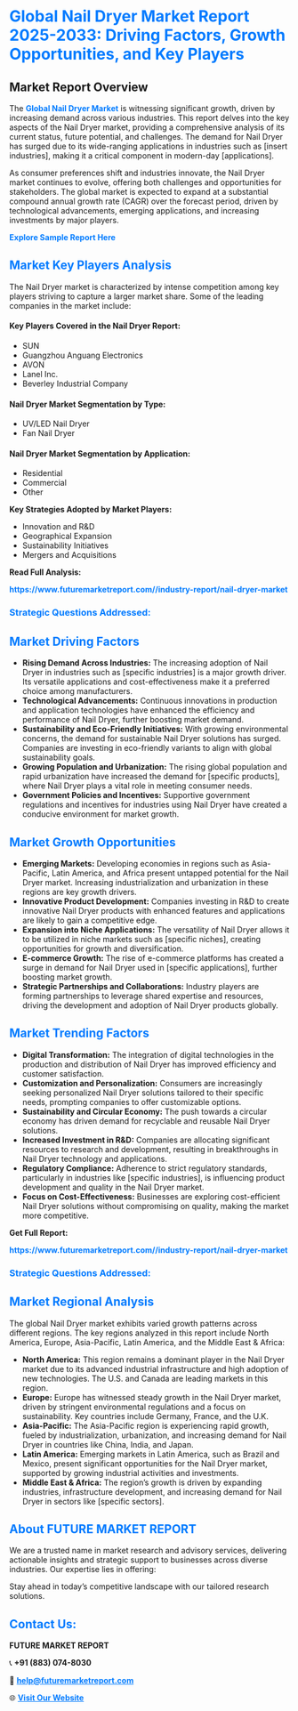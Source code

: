 <h1 style="color: #007BFF;">Global Nail Dryer Market Report 2025-2033: Driving Factors, Growth Opportunities, and Key Players</h1>

<section id="overview">
<h2>Market Report Overview</h2>
<p>The <a href="https://www.futuremarketreport.com//industry-report/nail-dryer-market" style="color: #007BFF; text-decoration: none;"><strong>Global Nail Dryer Market</strong></a> is witnessing significant growth, driven by increasing demand across various industries. This report delves into the key aspects of the Nail Dryer market, providing a comprehensive analysis of its current status, future potential, and challenges. The demand for Nail Dryer has surged due to its wide-ranging applications in industries such as [insert industries], making it a critical component in modern-day [applications].</p>
<p>As consumer preferences shift and industries innovate, the Nail Dryer market continues to evolve, offering both challenges and opportunities for stakeholders. The global market is expected to expand at a substantial compound annual growth rate (CAGR) over the forecast period, driven by technological advancements, emerging applications, and increasing investments by major players.</p>
</section>

<section id="overview">
<p><a href="https://www.futuremarketreport.com//request-sample/reportId=92651" style="color: #007BFF; text-decoration: none;"><strong>Explore Sample Report Here</strong></a></p>
</section>

<section id="key-players">
<h2 style="color: #007BFF;">Market Key Players Analysis</h2>
<p>The Nail Dryer market is characterized by intense competition among key players striving to capture a larger market share. Some of the leading companies in the market include:</p>
<h4>Key Players Covered in the Nail Dryer Report:</h4>
<ul><li>SUN</li><li>Guangzhou Anguang Electronics</li><li>AVON</li><li>Lanel Inc.</li><li>Beverley Industrial Company</li></ul>
<h4>Nail Dryer Market Segmentation by Type:</h4>
<ul><li>UV/LED Nail Dryer</li><li>Fan Nail Dryer</li></ul>

<h4>Nail Dryer Market Segmentation by Application:</h4>
<ul><li>Residential</li><li>Commercial</li><li>Other</li></ul>
<p><strong>Key Strategies Adopted by Market Players:</strong></p>
<ul>
<li>Innovation and R&D</li>
<li>Geographical Expansion</li>
<li>Sustainability Initiatives</li>
<li>Mergers and Acquisitions</li>
</ul>
</section>

<section>
<p><strong>Read Full Analysis: </strong></p><a href="https://www.futuremarketreport.com//industry-report/nail-dryer-market" style="color: #007BFF; text-decoration: none;"><strong>https://www.futuremarketreport.com//industry-report/nail-dryer-market</strong></a>
<h3 style="color: #007BFF;">Strategic Questions Addressed:</h3>
</section>

<section id="driving-factors">
<h2 style="color: #007BFF;">Market Driving Factors</h2>
<ul>
<li><strong>Rising Demand Across Industries:</strong> The increasing adoption of Nail Dryer in industries such as [specific industries] is a major growth driver. Its versatile applications and cost-effectiveness make it a preferred choice among manufacturers.</li>
<li><strong>Technological Advancements:</strong> Continuous innovations in production and application technologies have enhanced the efficiency and performance of Nail Dryer, further boosting market demand.</li>
<li><strong>Sustainability and Eco-Friendly Initiatives:</strong> With growing environmental concerns, the demand for sustainable Nail Dryer solutions has surged. Companies are investing in eco-friendly variants to align with global sustainability goals.</li>
<li><strong>Growing Population and Urbanization:</strong> The rising global population and rapid urbanization have increased the demand for [specific products], where Nail Dryer plays a vital role in meeting consumer needs.</li>
<li><strong>Government Policies and Incentives:</strong> Supportive government regulations and incentives for industries using Nail Dryer have created a conducive environment for market growth.</li>
</ul>
</section>

<section id="growth-opportunities">
<h2 style="color: #007BFF;">Market Growth Opportunities</h2>
<ul>
<li><strong>Emerging Markets:</strong> Developing economies in regions such as Asia-Pacific, Latin America, and Africa present untapped potential for the Nail Dryer market. Increasing industrialization and urbanization in these regions are key growth drivers.</li>
<li><strong>Innovative Product Development:</strong> Companies investing in R&D to create innovative Nail Dryer products with enhanced features and applications are likely to gain a competitive edge.</li>
<li><strong>Expansion into Niche Applications:</strong> The versatility of Nail Dryer allows it to be utilized in niche markets such as [specific niches], creating opportunities for growth and diversification.</li>
<li><strong>E-commerce Growth:</strong> The rise of e-commerce platforms has created a surge in demand for Nail Dryer used in [specific applications], further boosting market growth.</li>
<li><strong>Strategic Partnerships and Collaborations:</strong> Industry players are forming partnerships to leverage shared expertise and resources, driving the development and adoption of Nail Dryer products globally.</li>
</ul>
</section>

<section id="trending-factors">
<h2 style="color: #007BFF;">Market Trending Factors</h2>
<ul>
<li><strong>Digital Transformation:</strong> The integration of digital technologies in the production and distribution of Nail Dryer has improved efficiency and customer satisfaction.</li>
<li><strong>Customization and Personalization:</strong> Consumers are increasingly seeking personalized Nail Dryer solutions tailored to their specific needs, prompting companies to offer customizable options.</li>
<li><strong>Sustainability and Circular Economy:</strong> The push towards a circular economy has driven demand for recyclable and reusable Nail Dryer solutions.</li>
<li><strong>Increased Investment in R&D:</strong> Companies are allocating significant resources to research and development, resulting in breakthroughs in Nail Dryer technology and applications.</li>
<li><strong>Regulatory Compliance:</strong> Adherence to strict regulatory standards, particularly in industries like [specific industries], is influencing product development and quality in the Nail Dryer market.</li>
<li><strong>Focus on Cost-Effectiveness:</strong> Businesses are exploring cost-efficient Nail Dryer solutions without compromising on quality, making the market more competitive.</li>
</ul>
</section>

<section>
<p><strong>Get Full Report: </strong></p><a href="https://www.futuremarketreport.com//industry-report/nail-dryer-market" style="color: #007BFF; text-decoration: none;"><strong>https://www.futuremarketreport.com//industry-report/nail-dryer-market</strong></a>
<h3 style="color: #007BFF;">Strategic Questions Addressed:</h3>
</section>


<section id="regional-analysis">
<h2 style="color: #007BFF;">Market Regional Analysis</h2>
<p>The global Nail Dryer market exhibits varied growth patterns across different regions. The key regions analyzed in this report include North America, Europe, Asia-Pacific, Latin America, and the Middle East & Africa:</p>
<ul>
<li><strong>North America:</strong> This region remains a dominant player in the Nail Dryer market due to its advanced industrial infrastructure and high adoption of new technologies. The U.S. and Canada are leading markets in this region.</li>
<li><strong>Europe:</strong> Europe has witnessed steady growth in the Nail Dryer market, driven by stringent environmental regulations and a focus on sustainability. Key countries include Germany, France, and the U.K.</li>
<li><strong>Asia-Pacific:</strong> The Asia-Pacific region is experiencing rapid growth, fueled by industrialization, urbanization, and increasing demand for Nail Dryer in countries like China, India, and Japan.</li>
<li><strong>Latin America:</strong> Emerging markets in Latin America, such as Brazil and Mexico, present significant opportunities for the Nail Dryer market, supported by growing industrial activities and investments.</li>
<li><strong>Middle East & Africa:</strong> The region’s growth is driven by expanding industries, infrastructure development, and increasing demand for Nail Dryer in sectors like [specific sectors].</li>
</ul>
</section>

<footer>
<h2 style="color: #007BFF;">About FUTURE MARKET REPORT</h2>
<p>We are a trusted name in market research and advisory services, delivering actionable insights and strategic support to businesses across diverse industries. Our expertise lies in offering:</p>

<p>Stay ahead in today’s competitive landscape with our tailored research solutions.</p>

<h2 style="color: #007BFF;">Contact Us:</h2>
<p><strong>FUTURE MARKET REPORT</strong></p>
<p>📞 <strong>+91 (883) 074-8030</strong></p>
<p>📧 <strong><a href="mailto:help@futuremarketreport.com" style="color: #007BFF;">help@futuremarketreport.com</a></strong></p>
<p>🌐 <strong><a href="https://www.futuremarketreport.com/" style="color: #007BFF;">Visit Our Website</a></strong></p>
</footer>